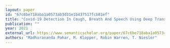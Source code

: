 ```yaml
---
layout: paper
id: "67c6be718aba1a0573ab3d31e1b437517fcb81ef"
title: "Covid-19 Detection In Cough, Breath And Speech Using Deep Transfer Learning And Bottleneck Features"
publication: ""
year: 2021
external_url: https://www.semanticscholar.org/paper/67c6be718aba1a0573ab3d31e1b437517fcb81ef
authors: "Madhurananda Pahar, M. Klopper, Robin Warren, T. Niesler"
---
```

